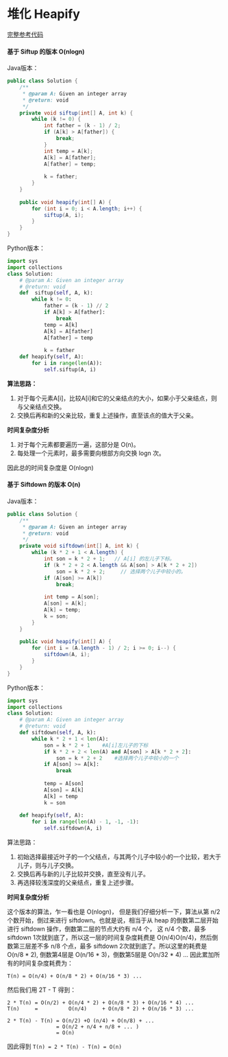# 堆化 Heapify

[完整参考代码](http://www.jiuzhang.com/solution/heapify/)

#### 基于 Siftup 的版本 O(nlogn)

Java版本：

```java
public class Solution {
    /**
     * @param A: Given an integer array
     * @return: void
     */
    private void siftup(int[] A, int k) {
        while (k != 0) {
            int father = (k - 1) / 2;
            if (A[k] > A[father]) {
                break;
            }
            int temp = A[k];
            A[k] = A[father];
            A[father] = temp;
            
            k = father;
        }
    }
    
    public void heapify(int[] A) {
        for (int i = 0; i < A.length; i++) {
            siftup(A, i);
        }
    }
}

```

Python版本：

```python
import sys
import collections
class Solution:
    # @param A: Given an integer array
    # @return: void
    def  siftup(self, A, k):
        while k != 0:
            father = (k - 1) // 2
            if A[k] > A[father]:
                break
            temp = A[k]
            A[k] = A[father]
            A[father] = temp
            
            k = father
    def heapify(self, A):
        for i in range(len(A)):
            self.siftup(A, i)
```

**算法思路：**

1. 对于每个元素A\[i]，比较A\[i]和它的父亲结点的大小，如果小于父亲结点，则与父亲结点交换。
2. 交换后再和新的父亲比较，重复上述操作，直至该点的值大于父亲。

**时间复杂度分析**

1. 对于每个元素都要遍历一遍，这部分是 O(n)。
2. 每处理一个元素时，最多需要向根部方向交换 logn 次。

因此总的时间复杂度是 O(nlogn)

#### 基于 Siftdown 的版本 O(n)

Java版本：

```java
public class Solution {
    /**
     * @param A: Given an integer array
     * @return: void
     */
    private void siftdown(int[] A, int k) {
        while (k * 2 + 1 < A.length) {
            int son = k * 2 + 1;   // A[i] 的左儿子下标。
            if (k * 2 + 2 < A.length && A[son] > A[k * 2 + 2])
                son = k * 2 + 2;     // 选择两个儿子中较小的。
            if (A[son] >= A[k])      
                break;
            
            int temp = A[son];
            A[son] = A[k];
            A[k] = temp;
            k = son;
        }
    }
    
    public void heapify(int[] A) {
        for (int i = (A.length - 1) / 2; i >= 0; i--) {
            siftdown(A, i);
        }
    }
}
```

Python版本：

```python
import sys
import collections
class Solution:
    # @param A: Given an integer array
    # @return: void
    def siftdown(self, A, k):
        while k * 2 + 1 < len(A):
            son = k * 2 + 1    #A[i]左儿子的下标
            if k * 2 + 2 < len(A) and A[son] > A[k * 2 + 2]:
                son = k * 2 + 2    #选择两个儿子中较小的一个
            if A[son] >= A[k]:
                break
                
            temp = A[son]
            A[son] = A[k]
            A[k] = temp
            k = son
    
    def heapify(self, A):
        for i in range(len(A) - 1, -1, -1):
            self.siftdown(A, i)
```

算法思路：

1. 初始选择最接近叶子的一个父结点，与其两个儿子中较小的一个比较，若大于儿子，则与儿子交换。
2. 交换后再与新的儿子比较并交换，直至没有儿子。
3. 再选择较浅深度的父亲结点，重复上述步骤。

**时间复杂度分析**

这个版本的算法，乍一看也是 O(nlogn)， 但是我们仔细分析一下，算法从第 n/2 个数开始，倒过来进行 siftdown。也就是说，相当于从 heap 的倒数第二层开始进行 siftdown 操作，倒数第二层的节点大约有 n/4 个， 这 n/4 个数，最多 siftdown 1次就到底了，所以这一层的时间复杂度耗费是 O(n/4)O(n/4)，然后倒数第三层差不多 n/8 个点，最多 siftdown 2次就到底了。所以这里的耗费是 O(n/8 \* 2), 倒数第4层是 O(n/16 \* 3)，倒数第5层是 O(n/32 \* 4) ... 因此累加所有的时间复杂度耗费为：

```
T(n) = O(n/4) + O(n/8 * 2) + O(n/16 * 3) ...
```

然后我们用 2T - T 得到：

```
2 * T(n) = O(n/2) + O(n/4 * 2) + O(n/8 * 3) + O(n/16 * 4) ... 
T(n)     =          O(n/4)     + O(n/8 * 2) + O(n/16 * 3) ...

2 * T(n) - T(n) = O(n/2) +O (n/4) + O(n/8) + ...
                = O(n/2 + n/4 + n/8 + ... )
                = O(n)
```

因此得到 `T(n) = 2 * T(n) - T(n) = O(n)`
